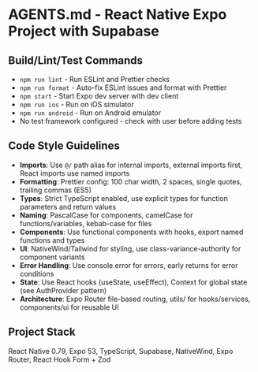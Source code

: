 # AGENTS.md - React Native Expo Project with Supabase

## Build/Lint/Test Commands

- `npm run lint` - Run ESLint and Prettier checks
- `npm run format` - Auto-fix ESLint issues and format with Prettier
- `npm start` - Start Expo dev server with dev client
- `npm run ios` - Run on iOS simulator
- `npm run android` - Run on Android emulator
- No test framework configured - check with user before adding tests

## Code Style Guidelines

- **Imports**: Use `@/` path alias for internal imports, external imports first, React imports use named imports
- **Formatting**: Prettier config: 100 char width, 2 spaces, single quotes, trailing commas (ES5)
- **Types**: Strict TypeScript enabled, use explicit types for function parameters and return values
- **Naming**: PascalCase for components, camelCase for functions/variables, kebab-case for files
- **Components**: Use functional components with hooks, export named functions and types
- **UI**: NativeWind/Tailwind for styling, use class-variance-authority for component variants
- **Error Handling**: Use console.error for errors, early returns for error conditions
- **State**: Use React hooks (useState, useEffect), Context for global state (see AuthProvider pattern)
- **Architecture**: Expo Router file-based routing, utils/ for hooks/services, components/ui for reusable UI

## Project Stack

React Native 0.79, Expo 53, TypeScript, Supabase, NativeWind, Expo Router, React Hook Form + Zod
